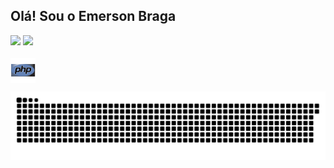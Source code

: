 ## Olá! Sou o Emerson Braga
<div>
<img heigth="180em" src="https://github-readme-stats.vercel.app/api?username=emersonviniciusbraga&show_icons=true&theme=radical&include_all_commits=true&count_private=true"/>
<img heigth="180em" src="https://github-readme-stats.vercel.app/api/top-langs/?username=emersonviniciusbraga&layout=compact&langs_count=7&theme=radical"/>
</div>

<div style="display: inline_block"><br>
  <img align="center" alt="Emerson-PHP" heigth="30" width="40" src="https://raw.githubusercontent.com/devicons/devicon/master/icons/php/php-original.svg">
</div>

![Snake animation](https://github.com/emersonviniciusbraga/emersonviniciusbraga/blob/output/github-contribution-grid-snake.svg)